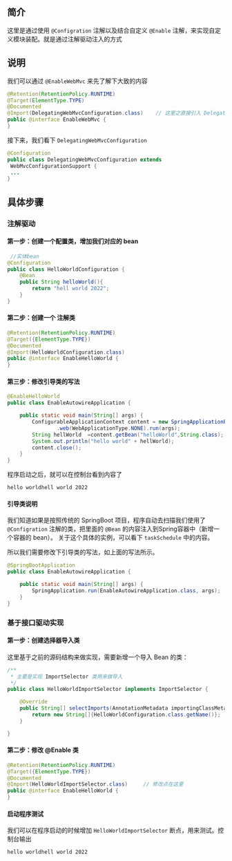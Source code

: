 ## 简介

这里是通过使用 `@Configration` 注解以及结合自定义 `@Enable` 注解，来实现自定义模块装配。就是通过注解驱动注入的方式

## 说明

我们可以通过 `@EnableWebMvc` 来先了解下大致的内容

```java
@Retention(RetentionPolicy.RUNTIME) 
@Target(ElementType.TYPE)
@Documented 
@Import(DelegatingWebMvcConfiguration.class) 	// 这里之直接引入 DelegatingWebMvcConfiguration 类
public @interface EnableWebMvc {
}
```

接下来，我们看下 `DelegatingWebMvcConfiguration`

```java
@Configuration
public class DelegatingWebMvcConfiguration extends
 WebMvcConfigurationSupport {
 ...
}
```

## 具体步骤

### 注解驱动

#### 第一步：创建一个配置类，增加我们对应的 bean

```java
 //实体bean
@Configuration
public class HelloWorldConfiguration {
    @Bean
    public String helloWorld(){
        return "hell world 2022";
    }
}
```

#### 第二步：创建一个 注解类
```java
@Retention(RetentionPolicy.RUNTIME)
@Target({ElementType.TYPE})
@Documented
@Import(HelloWorldConfiguration.class)
public @interface EnableHelloWorld {
}
```


#### 第三步：修改引导类的写法

```java
@EnableHelloWorld
public class EnableAutowireApplication {

    public static void main(String[] args) {
        ConfigurableApplicationContext content = new SpringApplicationBuilder(EnableAutowireApplication.class)
                .web(WebApplicationType.NONE).run(args);
        String hellWorld  =content.getBean("helloWorld",String.class);
        System.out.println("hello world" + hellWorld);
        content.close();
    }
}
```

程序启动之后，就可以在控制台看到内容了

```
hello worldhell world 2022
```

#### 引导类说明

我们知道如果是按照传统的 SpringBoot 项目，程序自动去扫描我们使用了 `@Configration` 注解的类，把里面的 `@Bean` 的内容注入到Spring容器中（新增一个容器的 bean）。
关于这个具体的实例，可以看下 `taskSchedule` 中的内容。

所以我们需要修改下引导类的写法，如上面的写法所示。

```java
@SpringBootApplication
public class EnableAutowireApplication {

    public static void main(String[] args) {
        SpringApplication.run(EnableAutowireApplication.class, args);
    }
}
```

### 基于接口驱动实现

#### 第一步：创建选择器导入类
这里基于之前的源码结构来做实现，需要新增一个导入 Bean 的类：

```java
/**
 * 主要是实现 ImportSelector 类用来做导入
 */
public class HelloWorldImportSelector implements ImportSelector {

    @Override
    public String[] selectImports(AnnotationMetadata importingClassMetadata) {
        return new String[]{HelloWorldConfiguration.class.getName()};       // 这个地方返回我们具体的 config类
    }

}
```

#### 第二步：修改 @Enable 类

```java
@Retention(RetentionPolicy.RUNTIME)
@Target({ElementType.TYPE})
@Documented
@Import(HelloWorldImportSelector.class)     // 修改点在这里
public @interface EnableHelloWorld {
}
```

#### 启动程序测试

我们可以在程序启动的时候增加 `HelloWorldImportSelector` 断点，用来测试。控制台输出
```shell
hello worldhell world 2022
```
